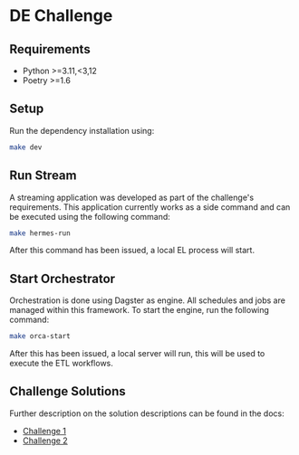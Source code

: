 # DE Challenge

## Requirements

* Python >=3.11,<3,12
* Poetry >=1.6

## Setup

Run the dependency installation using:

```bash
make dev
```

## Run Stream

A streaming application was developed as part of the challenge's requirements. This application currently works as a side command and can be executed using the following command:

```bash
make hermes-run
```

After this command has been issued, a local EL process will start.

## Start Orchestrator

Orchestration is done using Dagster as engine. All schedules and jobs are managed within this framework. To start the engine, run the following command:

```bash
make orca-start
```

After this has been issued, a local server will run, this will be used to execute the ETL workflows.

## Challenge Solutions

Further description on the solution descriptions can be found in the docs:
* [Challenge 1](./docs/challenge_1.md)
* [Challenge 2](./docs/challenge_2.md)

